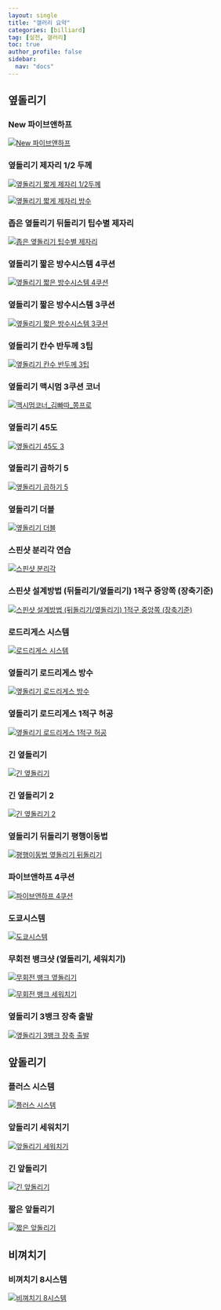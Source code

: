 ```yaml
---
layout: single
title: "갤러리 요약"
categories: [billiard]
tag: [실전, 갤러리]
toc: true
author_profile: false
sidebar:
  nav: "docs"
---
```


## 옆돌리기

### New 파이브앤하프

[![New 파이브앤하프](/images/%EC%98%86%EB%8F%8C%EB%A6%AC%EA%B8%B0%20%EB%89%B4%ED%8C%8C%EC%9D%B4%EB%B8%8C%EC%95%A4%ED%95%98%ED%94%84.png)](/images/%EC%98%86%EB%8F%8C%EB%A6%AC%EA%B8%B0%20%EB%89%B4%ED%8C%8C%EC%9D%B4%EB%B8%8C%EC%95%A4%ED%95%98%ED%94%84.png)

### 옆돌리기 제자리 1/2 두께

[![옆돌리기 짧게 제자리 1/2두께](/images/%EC%98%86%EB%8F%8C%EB%A6%AC%EA%B8%B0%EC%A0%9C%EC%9E%90%EB%A6%AC_%EC%96%91%EB%B9%B5.png)](/images/%EC%98%86%EB%8F%8C%EB%A6%AC%EA%B8%B0%EC%A0%9C%EC%9E%90%EB%A6%AC_%EC%96%91%EB%B9%B5.png)

[![옆돌리기 짧게 제자리 방수](/images/%EC%98%86%EB%8F%8C%EB%A6%AC%EA%B8%B0%20%EC%A0%9C%EC%9E%90%EB%A6%AC%20%EB%B0%A9%EC%88%98.png)](/images/%EC%98%86%EB%8F%8C%EB%A6%AC%EA%B8%B0%20%EC%A0%9C%EC%9E%90%EB%A6%AC%20%EB%B0%A9%EC%88%98.png)

### 좁은 옆돌리기 뒤돌리기 팁수별 제자리

[![좁은 옆돌리기 팁수별 제자리](/images/%EC%A2%81%EC%9D%80%EC%98%86%EB%8F%8C%EB%A6%AC%EA%B8%B0%20%EC%A0%9C%EC%9E%90%EB%A6%AC%20%ED%8C%81%EC%88%98.png)](/images/%EC%A2%81%EC%9D%80%EC%98%86%EB%8F%8C%EB%A6%AC%EA%B8%B0%20%EC%A0%9C%EC%9E%90%EB%A6%AC%20%ED%8C%81%EC%88%98.png)

### 옆돌리기 짧은 방수시스템 4쿠션

[![옆돌리기 짧은 방수시스템 4쿠션](/images/%EC%98%86%EB%8F%8C%EB%A6%AC%EA%B8%B0%20%EC%A7%A7%EC%9D%80%20%EB%B0%A9%EC%88%98%204%EC%BF%A0%EC%85%98.png)](/images/%EC%98%86%EB%8F%8C%EB%A6%AC%EA%B8%B0%20%EC%A7%A7%EC%9D%80%20%EB%B0%A9%EC%88%98%204%EC%BF%A0%EC%85%98.png)

### 옆돌리기 짧은 방수시스템 3쿠션

[![옆돌리기 짧은 방수시스템 3쿠션](/images/%EC%98%86%EB%8F%8C%EB%A6%AC%EA%B8%B0%20%EC%A7%A7%EC%9D%80%20%EB%B0%A9%EC%88%98.png)](/images/%EC%98%86%EB%8F%8C%EB%A6%AC%EA%B8%B0%20%EC%A7%A7%EC%9D%80%20%EB%B0%A9%EC%88%98.png)

### 옆돌리기 칸수 반두께 3팁

[![옆돌리기 칸수 반두께 3팁](/images/%EC%98%86%EB%8F%8C%EB%A6%AC%EA%B8%B0%20%EC%B9%B8%EC%88%98%20%EB%B0%98%EB%91%90%EA%BB%98%203%ED%8C%81.png)](/images/%EC%98%86%EB%8F%8C%EB%A6%AC%EA%B8%B0%20%EC%B9%B8%EC%88%98%20%EB%B0%98%EB%91%90%EA%BB%98%203%ED%8C%81.png)

### 옆돌리기 맥시멈 3쿠션 코너

[![맥시멈코너_김빠따_쫑프로](/images/%EB%A7%A5%EC%8B%9C%EB%A9%88%EC%BD%94%EB%84%88_%EA%B9%80%EB%B9%A0%EB%94%B0_%EC%AB%91%ED%94%84%EB%A1%9C.png)](/images/%EB%A7%A5%EC%8B%9C%EB%A9%88%EC%BD%94%EB%84%88_%EA%B9%80%EB%B9%A0%EB%94%B0_%EC%AB%91%ED%94%84%EB%A1%9C.png)

### 옆돌리기 45도

[![옆돌리기 45도 3](/images/%EC%98%86%EB%8F%8C%EB%A6%AC%EA%B8%B0%2045%EB%8F%84%203.png)](/images/%EC%98%86%EB%8F%8C%EB%A6%AC%EA%B8%B0%2045%EB%8F%84%203.png)

### 옆돌리기 곱하기 5

[![옆돌리기 곱하기 5](/images/%EC%98%86%EB%8F%8C%EB%A6%AC%EA%B8%B0%20%EA%B3%B1%ED%95%98%EA%B8%B0%205.png)](/images/%EC%98%86%EB%8F%8C%EB%A6%AC%EA%B8%B0%20%EA%B3%B1%ED%95%98%EA%B8%B0%205.png)

### 옆돌리기 더블

[![옆돌리기 더블](/images/%EC%98%86%EB%8F%8C%EB%A6%AC%EA%B8%B0%20%EB%8D%94%EB%B8%94.png)](/images/%EC%98%86%EB%8F%8C%EB%A6%AC%EA%B8%B0%20%EB%8D%94%EB%B8%94.png)

### 스핀샷 분리각 연습

[![스핀샷 분리각](/images/%EC%8A%A4%ED%95%80%EC%83%B7%20%EB%B6%84%EB%A6%AC%EA%B0%81.png)](/images/%EC%8A%A4%ED%95%80%EC%83%B7%20%EB%B6%84%EB%A6%AC%EA%B0%81.png)

### 스핀샷 설계방법 (뒤돌리기/옆돌리기) 1적구 중앙쪽 (장축기준)

[![스핀샷 설계방법 (뒤돌리기/옆돌리기) 1적구 중앙쪽 (장축기준)](/images/%EC%8A%A4%ED%95%80%EC%83%B7%20%EC%84%A4%EA%B3%84.png)](/images/%EC%8A%A4%ED%95%80%EC%83%B7%20%EC%84%A4%EA%B3%84.png)

### 로드리게스 시스템

[![로드리게스 시스템](/images/%EB%A1%9C%EB%93%9C%EB%A6%AC%EA%B2%8C%EC%8A%A4%20%EC%8B%9C%EC%8A%A4%ED%85%9C.png)](/images/%EB%A1%9C%EB%93%9C%EB%A6%AC%EA%B2%8C%EC%8A%A4%20%EC%8B%9C%EC%8A%A4%ED%85%9C.png)

### 옆돌리기 로드리게스 방수

[![옆돌리기 로드리게스 방수](/images/%EC%98%86%EB%8F%8C%EB%A6%AC%EA%B8%B0%20%EB%A1%9C%EB%93%9C%EB%A6%AC%EA%B2%8C%EC%8A%A4%20%EB%B0%A9%EC%88%98.png)](%EC%98%86%EB%8F%8C%EB%A6%AC%EA%B8%B0%20%EB%A1%9C%EB%93%9C%EB%A6%AC%EA%B2%8C%EC%8A%A4%20%EB%B0%A9%EC%88%98.png)

### 옆돌리기 로드리게스 1적구 허공

[![옆돌리기 로드리게스 1적구 허공](/images/%EC%98%86%EB%8F%8C%EB%A6%AC%EA%B8%B0%20%EB%A1%9C%EB%93%9C%EB%A6%AC%EA%B2%8C%EC%8A%A4%201%EC%A0%81%EA%B5%AC%20%ED%97%88%EA%B3%B5.png)](%EC%98%86%EB%8F%8C%EB%A6%AC%EA%B8%B0%20%EB%A1%9C%EB%93%9C%EB%A6%AC%EA%B2%8C%EC%8A%A4%201%EC%A0%81%EA%B5%AC%20%ED%97%88%EA%B3%B5.png)

### 긴 옆돌리기

[![긴 옆돌리기](/images/%EA%B8%B4%20%EC%98%86%EB%8F%8C%EB%A6%AC%EA%B8%B0.png)](/images/%EA%B8%B4%20%EC%98%86%EB%8F%8C%EB%A6%AC%EA%B8%B0.png)

### 긴 옆돌리기 2

[![긴 옆돌리기 2](/images/%EA%B8%B4%20%EC%98%86%EB%8F%8C%EB%A6%AC%EA%B8%B02.png)](/images/%EA%B8%B4%20%EC%98%86%EB%8F%8C%EB%A6%AC%EA%B8%B02.png)

### 옆돌리기 뒤돌리기 평행이동법

[![평행이동법 옆돌리기 뒤돌리기](/images/%ED%8F%89%ED%96%89%EC%9D%B4%EB%8F%99%EB%B2%95%20%EC%98%86%EB%8F%8C%EB%A6%AC%EA%B8%B0%20%EB%92%A4%EB%8F%8C%EB%A6%AC%EA%B8%B0.png)](/images/%ED%8F%89%ED%96%89%EC%9D%B4%EB%8F%99%EB%B2%95%20%EC%98%86%EB%8F%8C%EB%A6%AC%EA%B8%B0%20%EB%92%A4%EB%8F%8C%EB%A6%AC%EA%B8%B0.png)


### 파이브앤하프 4쿠션

[![파이브앤하프 4쿠션](/images/%ED%8C%8C%EC%9D%B4%EB%B8%8C%EC%95%A4%ED%95%98%ED%94%84%204%EC%BF%A0%EC%85%98.png)](/images/%ED%8C%8C%EC%9D%B4%EB%B8%8C%EC%95%A4%ED%95%98%ED%94%84%204%EC%BF%A0%EC%85%98.png)

### 도쿄시스템

[![도쿄시스템](/images/%EB%8F%84%EC%BF%84%EC%8B%9C%EC%8A%A4%ED%85%9C.png)](/images/%EB%8F%84%EC%BF%84%EC%8B%9C%EC%8A%A4%ED%85%9C.png)

### 무회전 뱅크샷 (옆돌리기, 세워치기)

[![무회전 뱅크 옆돌리기](/images/%EB%AC%B4%ED%9A%8C%EC%A0%84%20%EB%B1%85%ED%81%AC%20%EC%98%86%EB%8F%8C%EB%A6%AC%EA%B8%B0.png)](/images/%EB%AC%B4%ED%9A%8C%EC%A0%84%20%EB%B1%85%ED%81%AC%20%EC%98%86%EB%8F%8C%EB%A6%AC%EA%B8%B0.png)

[![무회전 뱅크 세워치기](/images/%EB%AC%B4%ED%9A%8C%EC%A0%84%20%EB%B1%85%ED%81%AC%20%EC%84%B8%EC%9B%8C%EC%B9%98%EA%B8%B0.png)](/images/%EB%AC%B4%ED%9A%8C%EC%A0%84%20%EB%B1%85%ED%81%AC%20%EC%84%B8%EC%9B%8C%EC%B9%98%EA%B8%B0.png)

### 옆돌리기 3뱅크 장축 출발

[![옆돌리기 3뱅크 장축 출발](/images/%EC%98%86%EB%8F%8C%EB%A6%AC%EA%B8%B0%203%EB%B1%85%ED%81%AC%20%EC%9E%A5%EC%B6%95%20%EC%B6%9C%EB%B0%9C.png)](/images/%EC%98%86%EB%8F%8C%EB%A6%AC%EA%B8%B0%203%EB%B1%85%ED%81%AC%20%EC%9E%A5%EC%B6%95%20%EC%B6%9C%EB%B0%9C.png)

## 앞돌리기

### 플러스 시스템

[![플러스 시스템](/images/%ED%94%8C%EB%9F%AC%EC%8A%A4%20%EC%8B%9C%EC%8A%A4%ED%85%9C.png)](/images/%ED%94%8C%EB%9F%AC%EC%8A%A4%20%EC%8B%9C%EC%8A%A4%ED%85%9C.png)

### 앞돌리기 세워치기

[![앞돌리기 세워치기](/images/%EC%95%9E%EB%8F%8C%EB%A6%AC%EA%B8%B0%20%EC%84%B8%EC%9B%8C%EC%B9%98%EA%B8%B0.png)](/images/%EC%95%9E%EB%8F%8C%EB%A6%AC%EA%B8%B0%20%EC%84%B8%EC%9B%8C%EC%B9%98%EA%B8%B0.png)

### 긴 앞돌리기

[![긴 앞돌리기](/images/%EA%B8%B4%20%EC%95%9E%EB%8F%8C%EB%A6%AC%EA%B8%B0.png)](/images/%EA%B8%B4%20%EC%95%9E%EB%8F%8C%EB%A6%AC%EA%B8%B0.png)

### 짧은 앞돌리기

[![짧은 앞돌리기](/images/%EC%A7%A7%EC%9D%80%20%EC%95%9E%EB%8F%8C%EB%A6%AC%EA%B8%B0.png)](/images/%EC%A7%A7%EC%9D%80%20%EC%95%9E%EB%8F%8C%EB%A6%AC%EA%B8%B0.png)


## 비껴치기

### 비껴치기 8시스템

[![비껴치기 8시스템](/images/%EB%B9%84%EA%BB%B4%EC%B9%98%EA%B8%B0%208%EC%8B%9C%EC%8A%A4%ED%85%9C.png)](/images/%EB%B9%84%EA%BB%B4%EC%B9%98%EA%B8%B0%208%EC%8B%9C%EC%8A%A4%ED%85%9C.png)
